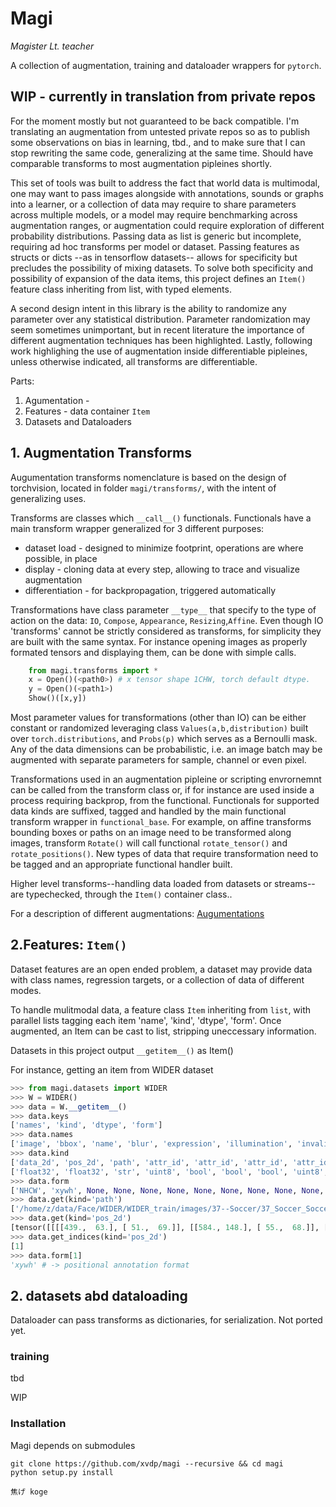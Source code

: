 # Magi
*Magister Lt. teacher*

A collection of augmentation, training and dataloader wrappers for `pytorch`. 

## WIP - currently in translation from private repos
For the moment mostly but not guaranteed to be back compatible.
I'm translating an augmentation from untested private repos so as to publish some observations on bias in learning, tbd., and to make sure that I can stop rewriting the same code, generalizing at the same time. Should have comparable transforms to most augmentation pipleines shortly.

This set of tools was built to address the fact that world data is multimodal, one may want to pass images alongside with annotations, sounds or graphs into a learner, or a collection of data may require to share parameters across multiple models, or a model may require benchmarking across augmentation ranges, or augmentation could require exploration of different probability distributions. Passing data as list is generic but incomplete, requiring ad hoc transforms per model or dataset. Passing features as structs or dicts --as in tensorflow datasets-- allows for specificity but precludes the possibility of mixing datasets. To solve both specificity and possibility of expansion of the data items, this project defines an `Item()` feature class inheriting from list, with typed elements. 

A second design intent in this library is the ability to randomize any parameter over any statistical distribution. Parameter randomization may seem sometimes unimportant, but in recent literature the importance of different augmentation techniques has been highlighted. Lastly, following work highlighing the use of augmentation inside differentiable pipleines, unless otherwise indicated, all transforms are differentiable.

Parts:<br>
1. Agumentation -
2. Features - data container `Item`
3. Datasets and Dataloaders


## 1. Augmentation Transforms

Augumentation transforms nomenclature is based on the design of torchvision, located in folder `magi/transforms/`, with the intent of generalizing uses.

Transforms are classes which `__call__()` functionals. Functionals have a main transform wrapper generalized for 3 different purposes:
* dataset load - designed to minimize footprint, operations are where possible, in place
* display - cloning data at every step, allowing to trace and visualize augmentation
* differentiation - for backpropagation, triggered automatically


Transformations have class parameter `__type__` that specify to the type of action on the data: `IO`, `Compose`, `Appearance`, `Resizing`,`Affine`. Even though IO 'transforms' cannot be strictly considered as transforms, for simplicity they are built with the same syntax. For instance opening images as properly formated tensors and displaying them, can be done with simple calls.
```python
    from magi.transforms import *
    x = Open()(<path0>) # x tensor shape 1CHW, torch default dtype.
    y = Open()(<path1>)
    Show()([x,y])
```
Most parameter values for transformations (other than IO) can be either constant or randomized leveraging class `Values(a,b,distribution)` built over `torch.distributions`, and `Probs(p)` which serves as a Bernoulli mask. Any of the data dimensions can be probabilistic, i.e. an image batch may be augmented with separate parameters for sample, channel or even pixel. 

Transformations used in an augmentation pipleine or scripting envrornemnt can be called from the transform class or, if for instance are used inside a process requiring backprop, from the functional. Functionals for supported data kinds are suffixed, tagged and handled by the main functional transform wrapper in `functional_base`. For example, on affine transforms bounding boxes or paths on an image need to be transformed along images, transform `Rotate()` will call functional `rotate_tensor()` and `rotate_positions()`. New types of data that require transformation need to be tagged and an appropriate functional handler built.

Higher level transforms--handling data loaded from datasets or streams--are typechecked, through the `Item()` container class..

For a description of different augmentations: [Augumentations](AUGMENT.md)

## 2.Features: `Item()`

Dataset features are an open ended problem, a dataset may provide data with class names, regression targets, or a collection of data of different modes. <br>

To handle mulitmodal data, a feature class `Item` inheriting from `list`, with parallel lists tagging each item 'name', 'kind', 'dtype', 'form'.
Once augmented, an Item can be cast to list, stripping uneccessary information.

Datasets in this project output `__getitem__()` as Item()

For instance, getting an item from WIDER dataset
```python
>>> from magi.datasets import WIDER
>>> W = WIDER()
>>> data = W.__getitem__()
>>> data.keys
['names', 'kind', 'dtype', 'form']
>>> data.names
['image', 'bbox', 'name', 'blur', 'expression', 'illumination', 'invalid', 'occlusion', 'pose', 'index', 'wider_activity', 'wider_id', 'wordnet_id']
>>> data.kind
['data_2d', 'pos_2d', 'path', 'attr_id', 'attr_id', 'attr_id', 'attr_id', 'attr_id', 'attr_id', 'image_id', 'class_name', 'class_id', 'class_id']
['float32', 'float32', 'str', 'uint8', 'bool', 'bool', 'bool', 'uint8', 'bool', 'int', 'str', 'uint8', 'int']
>>> data.form
['NHCW', 'xywh', None, None, None, None, None, None, None, None, None, None, None]
>>> data.get(kind='path')
['/home/z/data/Face/WIDER/WIDER_train/images/37--Soccer/37_Soccer_Soccer_37_192.jpg']
>>> data.get(kind='pos_2d')
[tensor([[[[439.,  63.], [ 51.,  69.]], [[584., 148.], [ 55.,  68.]], [[680., 124.], [ 63.,  58.]], [[888.,  74.], [ 38.,  45.]]]])]
>>> data.get_indices(kind='pos_2d')
[1]
>>> data.form[1]
'xywh' # -> positional annotation format
```


<!-- ```python
    item = Item([[[0,1],[2,3]],[[1,2],[3,4]],  [125,125]], kind=["data","data", "id"], dtype=["float32", "float16", "int"])
    print(item, isinstance(item, list) # -> [[[0, 1], [2, 3]], [[1, 2], [3, 4]], [125, 125]] True

    item.to_torch(device="cuda")
    print(item) # returns each item with the assigned dype
    # -> [tensor([[0., 1.],
    #             [2., 3.]], device='cuda:0'), tensor([[1., 2.],
    #             [3., 4.]], device='cuda:0', dtype=torch.float16), tensor([125, 125], device='cuda:0', dtype=torch.int32)]
    print(item.keys) #-> ['kind', 'dtype']
    print(item.kind) #-> ['data', 'id']
    item.get(kind="data_2d") # returns
    #-> [tensor([[0., 1.],
    #           [2., 3.]], device='cuda:0'), tensor([[1., 2.],
    #           [3., 4.]], device='cuda:0', dtype=torch.float16)]

``` -->


## 2. datasets abd dataloading
Dataloader can pass transforms as dictionaries, for serialization.
Not ported yet.
### training
tbd


WIP
### Installation
Magi depends on submodules
```
git clone https://github.com/xvdp/magi --recursive && cd magi
python setup.py install

焦げ koge
```
